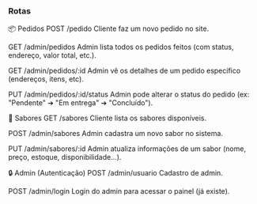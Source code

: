 ### Rotas 
📦 Pedidos
POST /pedido
Cliente faz um novo pedido no site.

GET /admin/pedidos
Admin lista todos os pedidos feitos (com status, endereço, valor total, etc.).

GET /admin/pedidos/:id
Admin vê os detalhes de um pedido específico (endereços, itens, etc).

PUT /admin/pedidos/:id/status 
Admin pode alterar o status do pedido (ex: "Pendente" ➔ "Em entrega" ➔ "Concluído").

🍦 Sabores
GET /sabores
Cliente lista os sabores disponíveis.

POST /admin/sabores
Admin cadastra um novo sabor no sistema.

PUT /admin/sabores/:id
Admin atualiza informações de um sabor (nome, preço, estoque, disponibilidade...).


🔒 Admin (Autenticação)
POST /admin/usuario
Cadastro de admin.

POST /admin/login
Login do admin para acessar o painel (já existe).


